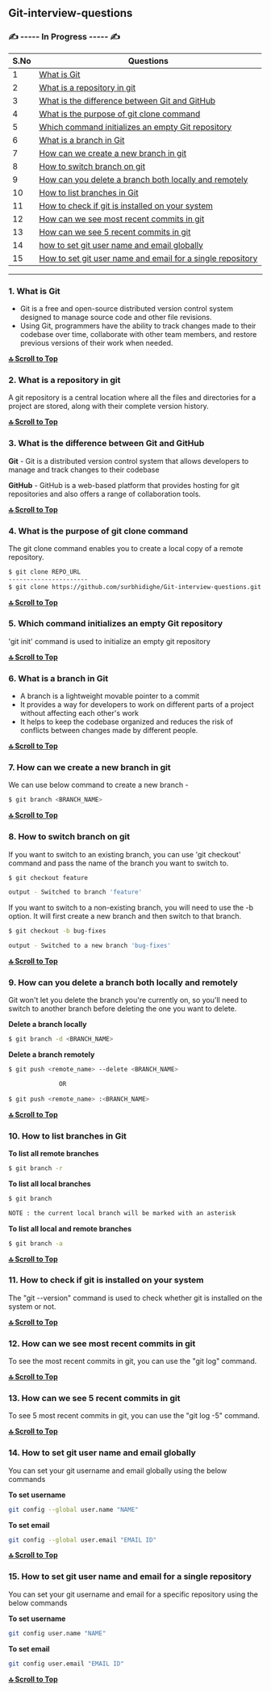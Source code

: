 ## Git-interview-questions

### :writing_hand: ----- In Progress ----- :writing_hand:

| S.No  | Questions |
| ------------- | ------------- |
| 1 | [What is Git](#1-what-is-git)  |
| 2 | [What is a repository in git](#2-what-is-a-repository-in-git)  |
| 3 | [What is the difference between Git and GitHub](#3-what-is-the-difference-between-git-and-github)  |
| 4 | [What is the purpose of git clone command](#4-what-is-the-purpose-of-git-clone-command)  |
| 5 | [Which command initializes an empty Git repository](#5-which-command-initializes-an-empty-git-repository)  |
| 6 | [What is a branch in Git](#6-what-is-a-branch-in-git)  |
| 7 | [How can we create a new branch in git](#7-how-can-we-create-a-new-branch-in-git)  |
| 8 | [How to switch branch on git](#8-how-to-switch-branch-on-git)  |
| 9 | [How can you delete a branch both locally and remotely](#9-how-can-you-delete-a-branch-both-locally-and-remotely)  |
| 10 | [How to list branches in Git](#10-how-to-list-branches-in-git)  |
| 11 | [How to check if git is installed on your system](#11-how-to-check-if-git-is-installed-on-your-system)  |
| 12 | [How can we see most recent commits in git](#12-how-can-we-see-most-recent-commits-in-git)  |
| 13 | [How can we see 5 recent commits in git](#13-how-can-we-see-5-recent-commits-in-git)  |
| 14 | [how to set git user name and email globally](#14-how-to-set-git-user-name-and-email-globally)  |
| 15 | [How to set git user name and email for a single repository](#15-how-to-set-git-user-name-and-email-for-a-single-repository)  |
---

### 1. What is Git
- Git is a free and open-source distributed version control system designed to manage source code and other file revisions. 
- Using Git, programmers have the ability to track changes made to their codebase over time, collaborate with other team members, and restore previous versions of their work when needed.

**[:top: Scroll to Top](#git-interview-questions)**

### 2. What is a repository in git
A git repository is a central location where all the files and directories for a project are stored, along with their complete version history. 

**[:top: Scroll to Top](#git-interview-questions)**

### 3. What is the difference between Git and GitHub
**Git** - Git is a distributed version control system that allows developers to manage and track changes to their codebase

**GitHub** - GitHub is a web-based platform that provides hosting for git repositories and also offers a range of collaboration tools.

**[:top: Scroll to Top](#git-interview-questions)**

### 4. What is the purpose of git clone command
The git clone command enables you to create a local copy of a remote repository.
```bash
$ git clone REPO_URL
----------------------
$ git clone https://github.com/surbhidighe/Git-interview-questions.git
```
**[:top: Scroll to Top](#git-interview-questions)**

### 5. Which command initializes an empty Git repository
'git init' command is used to initialize an empty git repository

**[:top: Scroll to Top](#git-interview-questions)**

### 6. What is a branch in Git
- A branch is a lightweight movable pointer to a commit
- It provides a way for developers to work on different parts of a project without affecting each other's work
- It helps to keep the codebase organized and reduces the risk of conflicts between changes made by different people.

**[:top: Scroll to Top](#git-interview-questions)**

### 7. How can we create a new branch in git
We can use below command to create a new branch - 
```bash
$ git branch <BRANCH_NAME>
```
**[:top: Scroll to Top](#git-interview-questions)**

### 8. How to switch branch on git
If you want to switch to an existing branch, you can use 'git checkout' command and pass the name of the branch you want to switch to.
```bash
$ git checkout feature

output - Switched to branch 'feature'
```
If you want to switch to a non-existing branch, you will need to use the -b option. It will first create a new branch and then switch to that branch.
```bash
$ git checkout -b bug-fixes

output - Switched to a new branch 'bug-fixes'
```
**[:top: Scroll to Top](#git-interview-questions)**

### 9. How can you delete a branch both locally and remotely
Git won't let you delete the branch you're currently on, so you'll need to switch to another branch before deleting the one you want to delete.

****Delete a branch locally****
```bash
$ git branch -d <BRANCH_NAME>
```
****Delete a branch remotely****
```bash
$ git push <remote_name> --delete <BRANCH_NAME>

              OR
              
$ git push <remote_name> :<BRANCH_NAME>
```

**[:top: Scroll to Top](#git-interview-questions)**

### 10. How to list branches in Git
****To list all remote branches****
```bash
$ git branch -r
```
****To list all local branches****
```bash
$ git branch

NOTE : the current local branch will be marked with an asterisk
```
****To list all local and remote branches****
```bash
$ git branch -a
```

**[:top: Scroll to Top](#git-interview-questions)**

### 11. How to check if git is installed on your system
The "git --version" command is used to check whether git is installed on the system or not. 

**[:top: Scroll to Top](#git-interview-questions)**

### 12. How can we see most recent commits in git
To see the most recent commits in git, you can use the "git log" command.

**[:top: Scroll to Top](#git-interview-questions)**

### 13. How can we see 5 recent commits in git
To see 5 most recent commits in git, you can use the "git log -5" command.

**[:top: Scroll to Top](#git-interview-questions)**

### 14. How to set git user name and email globally
You can set your git username and email globally using the below commands 

****To set username****
```bash
git config --global user.name "NAME"
```

****To set email****
```bash
git config --global user.email "EMAIL ID"
```
**[:top: Scroll to Top](#git-interview-questions)**

### 15. How to set git user name and email for a single repository
You can set your git username and email for a specific repository using the below commands 

****To set username****
```bash
git config user.name "NAME"
```

****To set email****
```bash
git config user.email "EMAIL ID"
```
**[:top: Scroll to Top](#git-interview-questions)**

